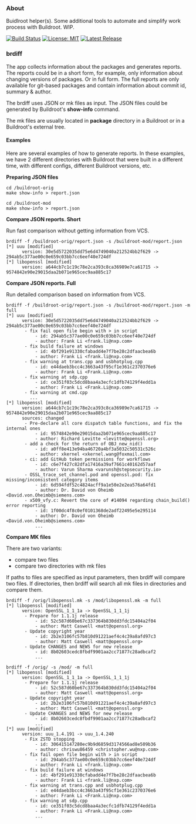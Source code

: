 ### About

Buidlroot helper(s). Some additional tools to automate and simplify work process
with Buildroot. WIP.


[![Build Status](https://gitlab.com/alexssh/br-helpers/badges/master/pipeline.svg)](https://gitlab.com/alexssh/br-helpers/-/commits/master)
[![License: MIT](https://img.shields.io/badge/License-MIT-yellow.svg)](https://opensource.org/licenses/MIT)
[![Latest Release](https://gitlab.com/alexssh/br-helpers/-/badges/release.svg)](https://gitlab.com/alexssh/br-helpers/-/releases)


### brdiff

The app collects information about the packages and generates reports. The
reports could be in a short form, for example, only information about changing
versions of packages. Or in full form. The full reports are only available for
git-based packages and contain information about commit id, summary & author.

The brdiff uses JSON or mk files as input. The JSON files could be generated by
Buildroot's **show-info** command. 

The mk files are usually located in **package** directory in a Buildroot or in
a Buildroot's external tree. 

#### Examples
Here are several examples of how to generate reports. In these examples, we have 2 different directories with Buildroot that were built in a different
time,  with different configs, different Buildroot versions, etc.


**Preparing JSON files**

```
cd /buildroot-orig
make show-info > report.json

cd /buildroot-mod
make show-info > report.json
```

**Compare JSON reports. Short**

Run fast comparison without getting information from VCS.

```
brdiff -f /buildroot-orig/report.json -s /buildroot-mod/report.json
[*] uuu [modified]
      version: 30e5d5722035dd75e6d4749040a212524bb2f629 -> 294ab5c377ae00c0e659c03bb7cc6eef40e724df
[*] libopenssl [modified]
      version: a644cb7c1c19c78e2ca393c8ca36989e7ca61715 -> 9574842e90e29015daa2b071e965cec9aa885c17
```

**Compare JSON reports. Full**

Run detailed comparison based on information from VCS.

```
brdiff -f /buildroot-orig/report.json -s /buildroot-mod/report.json -m full
[*] uuu [modified]
      version: 30e5d5722035dd75e6d4749040a212524bb2f629 -> 294ab5c377ae00c0e659c03bb7cc6eef40e724df
       - fix fail open file begin with > in script
           - id: 294ab5c377ae00c0e659c03bb7cc6eef40e724df
           - author: Frank Li <frank.li@nxp.com>
       - fix build failure at windows
           - id: 4bf291e91330cfabadd4e7f7be28c2dfaacbea6b
           - author: Frank Li <frank.li@nxp.com>
       - fix warning at trans.cpp and usbhotplug.cpp
           - id: e44daeb3bcc4c3663a43f95cf1e361c2370376e6
           - author: Frank Li <Frank.Li@nxp.com>
       - fix warning at sdp.cpp
           - id: ce351f03c5dcd8baa4a3ecfc1dfb74129f4edd1a
           - author: Frank Li <Frank.Li@nxp.com>
       - fix warning at cmd.cpp
         ...
[*] libopenssl [modified]
      version: a644cb7c1c19c78e2ca393c8ca36989e7ca61715 -> 9574842e90e29015daa2b071e965cec9aa885c17
      sources: changed
       - Pre-declare all core dispatch table functions, and fix the internal ones
           - id: 9574842e90e29015daa2b071e965cec9aa885c17
           - author: Richard Levitte <levitte@openssl.org>
       - add a check for the return of OBJ_new_nid()
           - id: a0ff8e413e94ba46720a4bf3a5032c50531c526c
           - author: xkernel <xkernel.wang@foxmail.com>
       - ci: add GitHub token permissions for workflows
           - id: c6e7f427c82dfa17416a39af7661c40162d57aaf
           - author: Varun Sharma <varunsh@stepsecurity.io>
       - OSSL_trace_set_channel.pod and openssl.pod: fix missing/inconsistent category items
           - id: 6d594fdf52c4824acff9a1e50e2e2ea576a64fd1
           - author: Dr. David von Oheimb <David.von.Oheimb@siemens.com>
       - x509_vfy.c: Revert the core of #14094 regarding chain_build() error reporting
           - id: 1f00dc4f8c0ef0101368de2adf22495e5e295114
           - author: Dr. David von Oheimb <David.von.Oheimb@siemens.com>
           ...
```


**Compare MK files**

There are two variants: 

- compare two files
- compare two directories with mk files

If paths to files are specified as input parameters, then brdiff will compare two files. If directories, then brdiff will search all mk files in directories and compare them.

```
brdiff -f /orig/libopenssl.mk -s /mod/libopenssl.mk -m full
[*] libopenssl [modified]
      version: OpenSSL_1_1_1a -> OpenSSL_1_1_1j
       - Prepare for 1.1.1j release
           - id: 52c587d60be67c337364b830dd3fdc15404a2f04
           - author: Matt Caswell <matt@openssl.org>
       - Update copyright year
           - id: 2b2e3106fc57b810d91221aef4c4c39a8afd97c3
           - author: Matt Caswell <matt@openssl.org>
       - Update CHANGES and NEWS for new release
           - id: 8b02603cedc8fbdf9901aa2cc71877c28adbcaf2
           ...
```

```
brdiff -f /orig/ -s /mod/ -m full
[*] libopenssl [modified]
      version: OpenSSL_1_1_1a -> OpenSSL_1_1_1j
       - Prepare for 1.1.1j release
           - id: 52c587d60be67c337364b830dd3fdc15404a2f04
           - author: Matt Caswell <matt@openssl.org>
       - Update copyright year
           - id: 2b2e3106fc57b810d91221aef4c4c39a8afd97c3
           - author: Matt Caswell <matt@openssl.org>
       - Update CHANGES and NEWS for new release
           - id: 8b02603cedc8fbdf9901aa2cc71877c28adbcaf2
           ...
[*] uuu [modified]
      version: uuu_1.4.191 -> uuu_1.4.240
       - Fix ZSTD stopping
           - id: 306415147280ec9b9d6859d3174566ad8e509b36
           - author: chriswu86459 <christopher.wu@nxp.com>
       - fix fail open file begin with > in script
           - id: 294ab5c377ae00c0e659c03bb7cc6eef40e724df
           - author: Frank Li <frank.li@nxp.com>
       - fix build failure at windows
           - id: 4bf291e91330cfabadd4e7f7be28c2dfaacbea6b
           - author: Frank Li <frank.li@nxp.com>
       - fix warning at trans.cpp and usbhotplug.cpp
           - id: e44daeb3bcc4c3663a43f95cf1e361c2370376e6
           - author: Frank Li <Frank.Li@nxp.com>
       - fix warning at sdp.cpp
           - id: ce351f03c5dcd8baa4a3ecfc1dfb74129f4edd1a
           - author: Frank Li <Frank.Li@nxp.com>
           ... 

```
